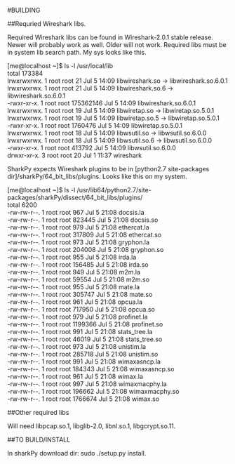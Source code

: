 #BUILDING

##Requried Wireshark libs. 

Required Wireshark libs can be found in Wireshark-2.0.1 stable release. Newer will probably work as well. Older will not work. Required libs must be in system lib search path. My sys looks like this.

[me@localhost ~]$ ls -l /usr/local/lib<br>
total 173384<br>
lrwxrwxrwx. 1 root root        21 Jul  5 14:09 libwireshark.so -> libwireshark.so.6.0.1<br>
lrwxrwxrwx. 1 root root        21 Jul  5 14:09 libwireshark.so.6 -> libwireshark.so.6.0.1<br>
-rwxr-xr-x. 1 root root 175362146 Jul  5 14:09 libwireshark.so.6.0.1<br>
lrwxrwxrwx. 1 root root        19 Jul  5 14:09 libwiretap.so -> libwiretap.so.5.0.1<br>
lrwxrwxrwx. 1 root root        19 Jul  5 14:09 libwiretap.so.5 -> libwiretap.so.5.0.1<br>
-rwxr-xr-x. 1 root root   1760476 Jul  5 14:09 libwiretap.so.5.0.1<br>
lrwxrwxrwx. 1 root root        18 Jul  5 14:09 libwsutil.so -> libwsutil.so.6.0.0<br>
lrwxrwxrwx. 1 root root        18 Jul  5 14:09 libwsutil.so.6 -> libwsutil.so.6.0.0<br>
-rwxr-xr-x. 1 root root    413792 Jul  5 14:09 libwsutil.so.6.0.0<br>
drwxr-xr-x. 3 root root        20 Jul  1 11:37 wireshark<br>

SharkPy expects Wireshark plugins to be in [python2.7 site-packages dir]/sharkPy/64_bit_libs/plugins. Looks like this on my system.<br>

[me@localhost ~]$ ls -l /usr/lib64/python2.7/site-packages/sharkPy/dissect/64_bit_libs/plugins/<br>
total 6200<br>
-rw-rw-r--. 1 root root     967 Jul  5 21:08 docsis.la<br>
-rw-rw-r--. 1 root root  823445 Jul  5 21:08 docsis.so<br>
-rw-rw-r--. 1 root root     979 Jul  5 21:08 ethercat.la<br>
-rw-rw-r--. 1 root root  317809 Jul  5 21:08 ethercat.so<br>
-rw-rw-r--. 1 root root     973 Jul  5 21:08 gryphon.la<br>
-rw-rw-r--. 1 root root  204008 Jul  5 21:08 gryphon.so<br>
-rw-rw-r--. 1 root root     955 Jul  5 21:08 irda.la<br>
-rw-rw-r--. 1 root root  156485 Jul  5 21:08 irda.so<br>
-rw-rw-r--. 1 root root     949 Jul  5 21:08 m2m.la<br>
-rw-rw-r--. 1 root root   59554 Jul  5 21:08 m2m.so<br>
-rw-rw-r--. 1 root root     955 Jul  5 21:08 mate.la<br>
-rw-rw-r--. 1 root root  305747 Jul  5 21:08 mate.so<br>
-rw-rw-r--. 1 root root     961 Jul  5 21:08 opcua.la<br>
-rw-rw-r--. 1 root root  717950 Jul  5 21:08 opcua.so<br>
-rw-rw-r--. 1 root root     979 Jul  5 21:08 profinet.la<br>
-rw-rw-r--. 1 root root 1199366 Jul  5 21:08 profinet.so<br>
-rw-rw-r--. 1 root root     991 Jul  5 21:08 stats_tree.la<br>
-rw-rw-r--. 1 root root   46019 Jul  5 21:08 stats_tree.so<br>
-rw-rw-r--. 1 root root     973 Jul  5 21:08 unistim.la<br>
-rw-rw-r--. 1 root root  285718 Jul  5 21:08 unistim.so<br>
-rw-rw-r--. 1 root root     991 Jul  5 21:08 wimaxasncp.la<br>
-rw-rw-r--. 1 root root  184343 Jul  5 21:08 wimaxasncp.so<br>
-rw-rw-r--. 1 root root     961 Jul  5 21:08 wimax.la<br>
-rw-rw-r--. 1 root root     997 Jul  5 21:08 wimaxmacphy.la<br>
-rw-rw-r--. 1 root root  196662 Jul  5 21:08 wimaxmacphy.so<br>
-rw-rw-r--. 1 root root 1766674 Jul  5 21:08 wimax.so<br>

##Other required libs

Will need libpcap.so.1, libglib-2.0, libnl.so.1, libgcrypt.so.11.


##TO BUILD/INSTALL

In sharkPy download dir: sudo ./setup.py install.
